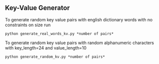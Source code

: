 ## Key-Value Generator

To generate random key value pairs with english dictionary words with no constraints on size run

```
python generate_real_words_kv.py *number of pairs*
```

To generate random key value pairs with random alphanumeric characters with key_length=24 and value_length=10

```
python generate_random_kv.py *number of pairs*
```